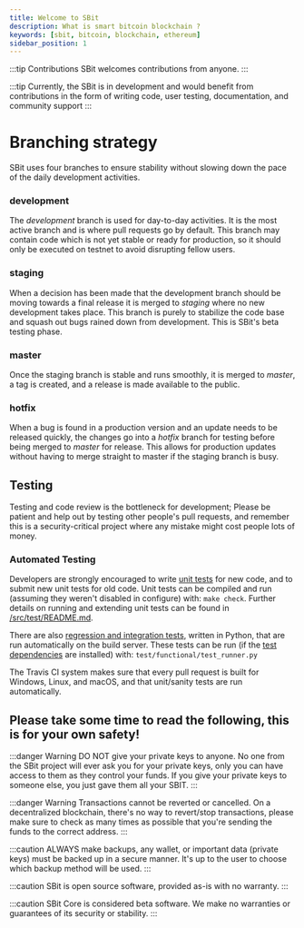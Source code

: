 ```yaml
---
title: Welcome to SBit
description: What is smart bitcoin blockchain ?
keywords: [sbit, bitcoin, blockchain, ethereum]
sidebar_position: 1
---
```


:::tip Contributions
SBit welcomes contributions from anyone.
:::

:::tip
Currently, the SBit is in development and would benefit from contributions in the form of writing code, user testing, documentation, and community support
:::


Branching strategy
==================

SBit uses four branches to ensure stability without slowing down
the pace of the daily development activities.

### development
The *development* branch is used for day-to-day activities. It is the most
active branch and is where pull requests go by default. This branch may contain
code which is not yet stable or ready for production, so it should only be
executed on testnet to avoid disrupting fellow users.

### staging
When a decision has been made that the development branch should be moving
towards a final release it is merged to *staging* where no new development
takes place. This branch is purely to stabilize the code base and squash out
bugs rained down from development. This is SBit's beta testing phase.

### master
Once the staging branch is stable and runs smoothly, it is merged to *master*, a tag is created,
and a release is made available to the public.

### hotfix
When a bug is found in a production version and an update needs to be
released quickly, the changes go into a *hotfix* branch for testing before
being merged to *master* for release. This allows for production updates without having to merge straight to
master if the staging branch is busy.

Testing
-------

Testing and code review is the bottleneck for development;   Please be patient and help out by testing
other people's pull requests, and remember this is a security-critical project where any mistake might cost people
lots of money.

### Automated Testing

Developers are strongly encouraged to write [unit tests](https://github.com/SBit-Project/sbit/blob/master/src/test/README.md) for new code, and to
submit new unit tests for old code. Unit tests can be compiled and run
(assuming they weren't disabled in configure) with: `make check`. Further details on running
and extending unit tests can be found in [/src/test/README.md](https://github.com/SBit-Project/sbit/blob/master/src/test/README.md).

There are also [regression and integration tests](https://github.com/SBit-Project/sbit/tree/master/test), written
in Python, that are run automatically on the build server.
These tests can be run (if the [test dependencies](https://github.com/SBit-Project/sbit/tree/master/test) are installed) with: `test/functional/test_runner.py`

The Travis CI system makes sure that every pull request is built for Windows, Linux, and macOS, and that unit/sanity tests are run automatically.

## Please take some time to read the following, this is for your own safety!

:::danger Warning
DO NOT give your private keys to anyone. No one from the SBit project will ever ask you for your private keys, only you can have access to them as they control your funds. If you give your private keys to someone else, you just gave them all your SBIT.
:::

:::danger Warning
Transactions cannot be reverted or cancelled. On a decentralized blockchain, there's no way to revert/stop transactions, please make sure to check as many times as possible that you're sending the funds to the correct address.
:::

:::caution
ALWAYS make backups, any wallet, or important data (private keys) must be backed up in a secure manner. It's up to the user to choose which backup method will be used.
:::

:::caution
SBit is open source software, provided as-is with no warranty.
:::

:::caution
SBit Core is considered beta software. We make no warranties or guarantees of its security or stability.
:::